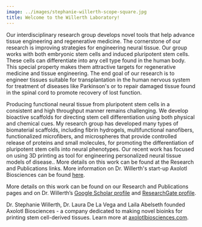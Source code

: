```yaml
---
image: ../images/stephanie-willerth-scope-square.jpg
title: Welcome to the Willerth Laboratory!
---
```


Our interdisciplinary research group develops novel tools that help advance tissue engineering and regenerative medicine. The cornerstone of our research is improving strategies for engineering neural tissue. Our group works with both embryonic stem cells and induced pluripotent stem cells. These cells can differentiate into any cell type found in the human body. This special property makes them attractive targets for regenerative medicine and tissue engineering. The end goal of our research is to engineer tissues suitable for transplantation in the human nervous system for treatment of diseases like Parkinson's or to repair damaged tissue found in the spinal cord to promote recovery of lost function.

Producing functional neural tissue from pluripotent stem cells in a consistent and high throughput manner remains challenging. We develop bioactive scaffolds for directing stem cell differentiation using both physical and chemical cues. My research group has developed many types of biomaterial scaffolds, including fibrin hydrogels, multifunctional nanofibers, functionalized microfibers, and microspheres that provide controlled release of proteins and small molecules, for promoting the differentiation of pluripotent stem cells into neural phenotypes. Our recent work has focused on using 3D printing as tool for engineering personalized neural tissue models of disease.. More details on this work can be found at the Research and Publications links. More information on Dr. Willerth's start-up Axolotl Biosciences can be found [here](https://www.axolotlbiosciences.com).

More details on this work can be found on our Research and Publications pages and on Dr. Willerth’s
[Google Scholar profile](https://scholar.google.ca/citations?user=-rY-_JoAAAAJ)
and
[ResearchGate profile](https://www.researchgate.net/profile/Stephanie-Willerth).

Dr. Stephanie Willerth, Dr. Laura De La Vega and Laila Abelseth founded Axolotl Biosciences - a company dedicated to making novel bioinks for printing stem cell-derived tissues. Learn more at [axolotlbiosciences.com](https://www.axolotlbiosciences.com).
